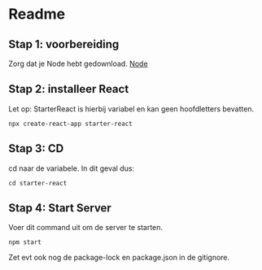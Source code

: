 # Readme

## Stap 1: voorbereiding
Zorg dat je Node hebt gedownload. [Node](https://nodejs.org/en)

## Stap 2: installeer React
Let op: StarterReact is hierbij variabel en kan geen hoofdletters bevatten.
```
npx create-react-app starter-react
```

## Stap 3: CD
cd naar de variabele. In dit geval dus:
```
cd starter-react
```

## Stap 4: Start Server
Voer dit command uit om de server te starten.
```
npm start
```

Zet evt ook nog de package-lock en package.json in de gitignore.